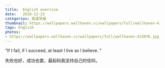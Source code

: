```yaml
---
title:  English exercise
date:   2018-12-23
categories: 英语早操
thumbnail: https://wallpapers.wallhaven.cc/wallpapers/full/wallhaven-413076.jpg
tags: English
photos:
- https://wallpapers.wallhaven.cc/wallpapers/full/wallhaven-413076.jpg
---
```


"If I fail, if I succeed, at least I live as I believe. "
<p>失败也好，成功也罢，最起码我坚持自己的信仰。</p>
